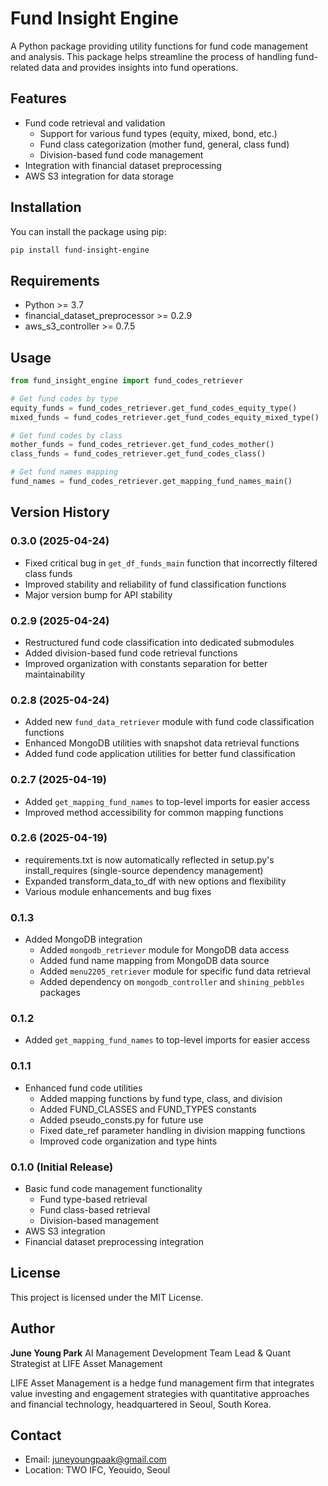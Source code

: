 # Fund Insight Engine

A Python package providing utility functions for fund code management and analysis. This package helps streamline the process of handling fund-related data and provides insights into fund operations.

## Features

- Fund code retrieval and validation
  - Support for various fund types (equity, mixed, bond, etc.)
  - Fund class categorization (mother fund, general, class fund)
  - Division-based fund code management
- Integration with financial dataset preprocessing
- AWS S3 integration for data storage

## Installation

You can install the package using pip:

```bash
pip install fund-insight-engine
```

## Requirements

- Python >= 3.7
- financial_dataset_preprocessor >= 0.2.9
- aws_s3_controller >= 0.7.5

## Usage

```python
from fund_insight_engine import fund_codes_retriever

# Get fund codes by type
equity_funds = fund_codes_retriever.get_fund_codes_equity_type()
mixed_funds = fund_codes_retriever.get_fund_codes_equity_mixed_type()

# Get fund codes by class
mother_funds = fund_codes_retriever.get_fund_codes_mother()
class_funds = fund_codes_retriever.get_fund_codes_class()

# Get fund names mapping
fund_names = fund_codes_retriever.get_mapping_fund_names_main()
```

## Version History

### 0.3.0 (2025-04-24)
- Fixed critical bug in `get_df_funds_main` function that incorrectly filtered class funds
- Improved stability and reliability of fund classification functions
- Major version bump for API stability

### 0.2.9 (2025-04-24)
- Restructured fund code classification into dedicated submodules
- Added division-based fund code retrieval functions
- Improved organization with constants separation for better maintainability

### 0.2.8 (2025-04-24)
- Added new `fund_data_retriever` module with fund code classification functions
- Enhanced MongoDB utilities with snapshot data retrieval functions
- Added fund code application utilities for better fund classification

### 0.2.7 (2025-04-19)
- Added `get_mapping_fund_names` to top-level imports for easier access
- Improved method accessibility for common mapping functions

### 0.2.6 (2025-04-19)
- requirements.txt is now automatically reflected in setup.py's install_requires (single-source dependency management)
- Expanded transform_data_to_df with new options and flexibility
- Various module enhancements and bug fixes

### 0.1.3
- Added MongoDB integration
  - Added `mongodb_retriever` module for MongoDB data access
  - Added fund name mapping from MongoDB data source
  - Added `menu2205_retriever` module for specific fund data retrieval
  - Added dependency on `mongodb_controller` and `shining_pebbles` packages

### 0.1.2
- Added `get_mapping_fund_names` to top-level imports for easier access

### 0.1.1

- Enhanced fund code utilities
  - Added mapping functions by fund type, class, and division
  - Added FUND_CLASSES and FUND_TYPES constants
  - Added pseudo_consts.py for future use
  - Fixed date_ref parameter handling in division mapping functions
  - Improved code organization and type hints

### 0.1.0 (Initial Release)

- Basic fund code management functionality
  - Fund type-based retrieval
  - Fund class-based retrieval
  - Division-based management
- AWS S3 integration
- Financial dataset preprocessing integration

## License

This project is licensed under the MIT License.

## Author

**June Young Park**
AI Management Development Team Lead & Quant Strategist at LIFE Asset Management

LIFE Asset Management is a hedge fund management firm that integrates value investing and engagement strategies with quantitative approaches and financial technology, headquartered in Seoul, South Korea.

## Contact

- Email: juneyoungpaak@gmail.com
- Location: TWO IFC, Yeouido, Seoul
